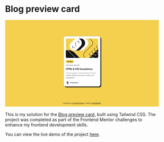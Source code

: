# Blog preview card

![Blog preview card Screenshot](src/assets/screenshot.png)

This is my solution for the [Blog preview card](https://www.frontendmentor.io/challenges/blog-preview-card-ckPaj01IcS), built using Tailwind CSS. The project was completed as part of the Frontend Mentor challenges to enhance my frontend development skills.

You can view the live demo of the project [here](https://stefanelli990.github.io/blog-preview-card/).
